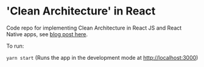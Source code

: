 # 'Clean Architecture' in React

Code repo for implementing Clean Architecture in React JS and React Native apps,
see [blog post here](https://janithl.github.io/2019/10/react-clean-architecture-part-1/).

To run:

`yarn start` (Runs the app in the development mode at [http://localhost:3000](http://localhost:3000))

